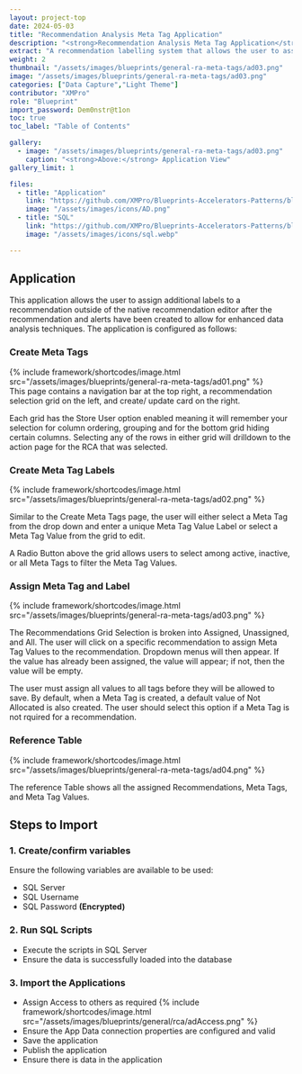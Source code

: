 ```yaml
---
layout: project-top
date: 2024-05-03
title: "Recommendation Analysis Meta Tag Application"
description: "<strong>Recommendation Analysis Meta Tag Application</strong>"
extract: "A recommendation labelling system that allows the user to assign additional attributes to existing recommendations that aid in data analysis methods"
weight: 2
thumbnail: "/assets/images/blueprints/general-ra-meta-tags/ad03.png"
image: "/assets/images/blueprints/general-ra-meta-tags/ad03.png"
categories: ["Data Capture","Light Theme"]
contributor: "XMPro"
role: "Blueprint"
import_password: Dem0nstr@t1on
toc: true
toc_label: "Table of Contents"

gallery:
  - image: "/assets/images/blueprints/general-ra-meta-tags/ad03.png"
    caption: "<strong>Above:</strong> Application View"
gallery_limit: 1

files:
  - title: "Application"
    link: "https://github.com/XMPro/Blueprints-Accelerators-Patterns/blob/master/blueprints/general/rca/application/"
    image: "/assets/images/icons/AD.png"
  - title: "SQL"
    link: "https://github.com/XMPro/Blueprints-Accelerators-Patterns/blob/master/blueprints/general/rca/sql/"
    image: "/assets/images/icons/sql.webp"

---
```


## Application
This application allows the user to assign additional labels to a recommendation outside of the native recommendation editor after the recommendation and alerts have been created to allow for enhanced data analysis techniques.  The application is configured as follows: 

### Create Meta Tags

<div class="inline_image">{% include framework/shortcodes/image.html src="/assets/images/blueprints/general-ra-meta-tags/ad01.png" %}</div>
This page contains a navigation bar at the top right, a recommendation selection grid on the left, and create/ update card on the right. 

Each grid has the Store User option enabled meaning it will remember your selection for column ordering, grouping and for the bottom grid hiding certain columns.  Selecting any of the rows in either grid will drilldown to the action page for the RCA that was selected.

### Create Meta Tag Labels
<div class="inline_image"  >{% include framework/shortcodes/image.html src="/assets/images/blueprints/general-ra-meta-tags/ad02.png" %}</div>

Similar to the Create Meta Tags page, the user will either select a Meta Tag from the drop down and enter a unique Meta Tag Value Label or select a Meta Tag Value from the grid to edit.

A Radio Button above the grid allows users to select among active, inactive, or all Meta Tags to filter the Meta Tag Values.

### Assign Meta Tag and Label
<div class="inline_image">{% include framework/shortcodes/image.html src="/assets/images/blueprints/general-ra-meta-tags/ad03.png" %}</div>

The Recommendations Grid Selection is broken into Assigned, Unassigned, and All. The user will click on a specific recommendation to assign Meta Tag Values to the recommendation. Dropdown menus will then appear. If the value has already been assigned, the value will appear; if not, then the value will be empty.

The user must assign all values to all tags before they will be allowed to save. By default, when a Meta Tag is created, a default value of Not Allocated is also created. The user should select this option if a Meta Tag is not rquired for a recommendation.

### Reference Table
<div class="inline_image">{% include framework/shortcodes/image.html src="/assets/images/blueprints/general-ra-meta-tags/ad04.png" %}</div>

The reference Table shows all the assigned Recommendations, Meta Tags, and Meta Tag Values. 
 
## Steps to Import

### 1. Create/confirm variables
Ensure the following variables are available to be used:

- SQL Server
- SQL Username
- SQL Password <strong>(Encrypted)</strong>

### 2. Run SQL Scripts
- Execute the scripts in SQL Server
- Ensure the data is successfully loaded into the database 

### 3. Import the Applications

- Assign Access to others as required
  {% include framework/shortcodes/image.html src="/assets/images/blueprints/general/rca/adAccess.png" %}
- Ensure the App Data connection properties are configured and valid
- Save the application
- Publish the application
- Ensure there is data in the application
